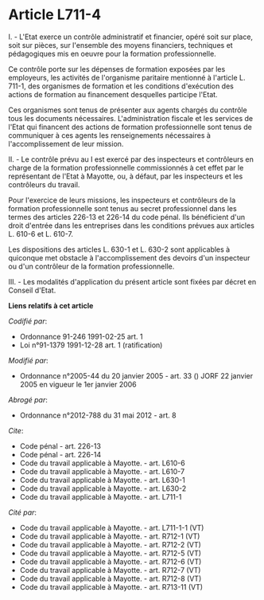 # Article L711-4

I. - L'Etat exerce un contrôle administratif et financier, opéré soit sur place, soit sur pièces, sur l'ensemble des moyens
financiers, techniques et pédagogiques mis en oeuvre pour la formation professionnelle.

Ce contrôle porte sur les dépenses de formation exposées par les employeurs, les activités de l'organisme paritaire mentionné
à l'article L. 711-1, des organismes de formation et les conditions d'exécution des actions de formation au financement
desquelles participe l'Etat.

Ces organismes sont tenus de présenter aux agents chargés du contrôle tous les documents nécessaires. L'administration
fiscale et les services de l'Etat qui financent des actions de formation professionnelle sont tenus de communiquer à ces
agents les renseignements nécessaires à l'accomplissement de leur mission.

II. - Le contrôle prévu au I est exercé par des inspecteurs et contrôleurs en charge de la formation professionnelle
commissionnés à cet effet par le représentant de l'Etat à Mayotte, ou, à défaut, par les inspecteurs et les contrôleurs du
travail.

Pour l'exercice de leurs missions, les inspecteurs et contrôleurs de la formation professionnelle sont tenus au secret
professionnel dans les termes des articles 226-13 et 226-14 du code pénal. Ils bénéficient d'un droit d'entrée dans les
entreprises dans les conditions prévues aux articles L. 610-6 et L. 610-7.

Les dispositions des articles L. 630-1 et L. 630-2 sont applicables à quiconque met obstacle à l'accomplissement des devoirs
d'un inspecteur ou d'un contrôleur de la formation professionnelle.

III. - Les modalités d'application du présent article sont fixées par décret en Conseil d'Etat.

**Liens relatifs à cet article**

_Codifié par_:

  - Ordonnance 91-246 1991-02-25 art. 1
  - Loi n°91-1379 1991-12-28 art. 1 (ratification)

_Modifié par_:

  - Ordonnance n°2005-44 du 20 janvier 2005 - art. 33 () JORF 22 janvier 2005 en vigueur le 1er janvier 2006

_Abrogé par_:

  - Ordonnance n°2012-788 du 31 mai 2012 - art. 8

_Cite_:

  - Code pénal - art. 226-13
  - Code pénal - art. 226-14
  - Code du travail applicable à Mayotte. - art. L610-6
  - Code du travail applicable à Mayotte. - art. L610-7
  - Code du travail applicable à Mayotte. - art. L630-1
  - Code du travail applicable à Mayotte. - art. L630-2
  - Code du travail applicable à Mayotte. - art. L711-1

_Cité par_:

  - Code du travail applicable à Mayotte. - art. L711-1-1 (VT)
  - Code du travail applicable à Mayotte. - art. R712-1 (VT)
  - Code du travail applicable à Mayotte. - art. R712-2 (VT)
  - Code du travail applicable à Mayotte. - art. R712-5 (VT)
  - Code du travail applicable à Mayotte. - art. R712-6 (VT)
  - Code du travail applicable à Mayotte. - art. R712-7 (VT)
  - Code du travail applicable à Mayotte. - art. R712-8 (VT)
  - Code du travail applicable à Mayotte. - art. R713-11 (VT)

